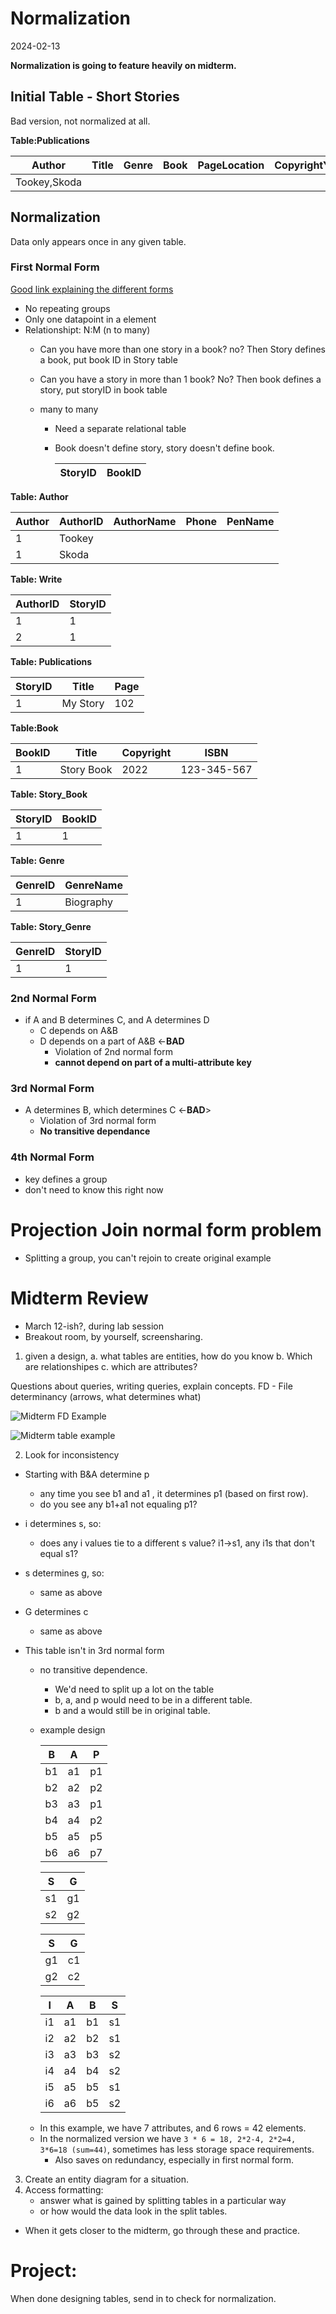 

# Normalization
2024-02-13

**Normalization is going to feature heavily on midterm.**

## Initial Table - Short Stories
Bad version, not normalized at all.

**Table:Publications**

Author |Title|Genre|Book |PageLocation|CopyrightYear|ISBN
---|---|---|---|---|---|---
|Tookey,Skoda




## Normalization
Data only appears once in any given table. 

### First Normal Form  
[Good link explaining the different forms](https://popsql.com/blog/normalization-in-sql)
* No repeating groups
* Only one datapoint in a element
* Relationshipt: N:M (n to many)   
    * Can you have more than one story in  a book? no?
        Then Story defines a book, put book ID in Story table
    * Can you have a story in more than 1 book? No? 
        Then book defines a story, put storyID in book table

    *  many to many 
        * Need a separate relational table 
        * Book doesn't define story, story doesn't define book.

            |StoryID|BookID|
            |---|---|


**Table:  Author**

| Author | AuthorID | AuthorName | Phone | PenName |
|---|---|---|---|---|
|1| Tookey  
|1|Skoda


**Table: Write** 

|AuthorID|StoryID|
|---|---|
|1|1
|2|1

**Table: Publications**

|StoryID|Title|Page|
|---|---|---|
1|My Story|102

**Table:Book**

|BookID|Title|Copyright|ISBN
|---|---|---|---|
1|Story Book|2022|123-345-567


**Table: Story_Book**

|StoryID|BookID|
|---|---|
1|1

**Table: Genre**

|GenreID|GenreName|
|---|---|
1|Biography

**Table: Story_Genre**

|GenreID|StoryID|
|---|---|
1|1



### 2nd Normal Form
* if A and B determines C, and A determines D
    * C depends on A&B 
    * D depends on a part of A&B <-**BAD**
        - Violation of 2nd normal form
        - **cannot depend on part of a multi-attribute key**

### 3rd Normal Form
   - A determines B, which determines C <-**BAD**>
        - Violation of 3rd normal form
        - **No transitive dependance**

### 4th Normal Form
 - key defines a group
 - don't need to know this right now

# Projection Join normal form problem
 - Splitting a group, you can't rejoin to create original example


# Midterm Review 
 - March 12-ish?, during lab session
- Breakout room, by yourself, screensharing. 

1. given a design, 
    a. what tables are entities, how do you know
    b. Which are relationshipes
    c.  which are attributes?

Questions about queries, writing queries, explain concepts.
FD - File determinancy (arrows, what determines what)

![Midterm FD Example](FDMidtermQ.png)

![Midterm table example](InconsistensyTable.png)

2. Look for inconsistency
* Starting with B&A determine p 
    - any time you see b1 and a1 , it determines p1 (based on first row). 
    - do you see any b1+a1 not equaling p1?

* i determines s, so:
    - does any i values tie to a different s value? i1->s1, any i1s that don't equal s1?

* s determines g, so:
    - same as above

* G determines c
    - same as above

* This table isn't in 3rd normal form
    - no transitive dependence. 
        - We'd need to split up a lot on the table
        - b, a, and p would need to be in a different table.
        - b and a would still be in original table.
    - example design
        
        | B | A | P |
        |---|---|---|
        |b1|a1|p1|
        |b2|a2|p2|
        |b3|a3|p1|
        |b4|a4|p2|
        |b5|a5|p5|
        |b6|a6|p7|

        |S|G|
        |---|---|
        s1|g1
        s2|g2

        |S|G|
        --|--
        g1|c1
        g2|c2

        I|A|B|S
        ---|---|---|---
        i1|a1|b1|s1
        i2|a2|b2|s1
        i3|a3|b3|s2
        i4|a4|b4|s2
        i5|a5|b5|s1
        i6|a6|b5|s2

    * In this example, we have 7 attributes, and 6 rows = 42 elements.
    * In the normalized version we have `3 * 6 = 18, 2*2-4, 2*2=4, 3*6=18 (sum=44)`, sometimes has less storage space requirements.
        - Also saves on redundancy, especially in first normal form.


3. Create an entity diagram for a situation. 
4. Access formatting: 
    - answer what is gained by splitting tables in a particular way
    - or how would the data look in the split tables.

 * When it gets closer to the midterm, go through these and practice.

# Project:
 When done designing tables, send in to check for normalization. 

